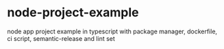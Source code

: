 # node-project-example
node app project example in typescript with package manager, dockerfile, ci script, semantic-release and lint set
